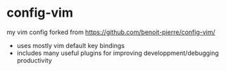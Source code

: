 # config-vim
my vim config forked from https://github.com/benoit-pierre/config-vim/

 - uses mostly vim default key bindings
 - includes many useful plugins for improving developpment/debugging productivity
 
 
 
